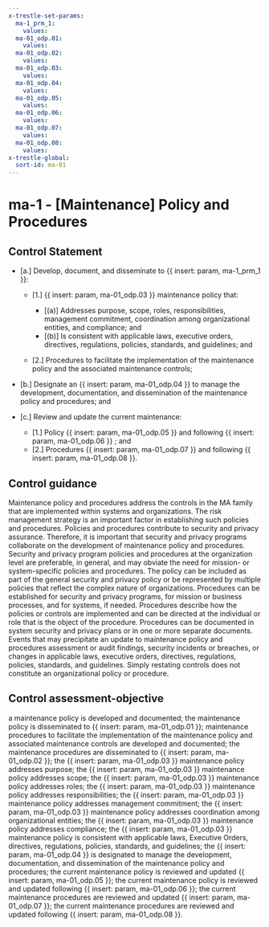 ```yaml
---
x-trestle-set-params:
  ma-1_prm_1:
    values:
  ma-01_odp.01:
    values:
  ma-01_odp.02:
    values:
  ma-01_odp.03:
    values:
  ma-01_odp.04:
    values:
  ma-01_odp.05:
    values:
  ma-01_odp.06:
    values:
  ma-01_odp.07:
    values:
  ma-01_odp.08:
    values:
x-trestle-global:
  sort-id: ma-01
---
```


# ma-1 - \[Maintenance\] Policy and Procedures

## Control Statement

- \[a.\] Develop, document, and disseminate to {{ insert: param, ma-1_prm_1 }}:

  - \[1.\] {{ insert: param, ma-01_odp.03 }} maintenance policy that:

    - \[(a)\] Addresses purpose, scope, roles, responsibilities, management commitment, coordination among organizational entities, and compliance; and
    - \[(b)\] Is consistent with applicable laws, executive orders, directives, regulations, policies, standards, and guidelines; and

  - \[2.\] Procedures to facilitate the implementation of the maintenance policy and the associated maintenance controls;

- \[b.\] Designate an {{ insert: param, ma-01_odp.04 }} to manage the development, documentation, and dissemination of the maintenance policy and procedures; and

- \[c.\] Review and update the current maintenance:

  - \[1.\] Policy {{ insert: param, ma-01_odp.05 }} and following {{ insert: param, ma-01_odp.06 }} ; and
  - \[2.\] Procedures {{ insert: param, ma-01_odp.07 }} and following {{ insert: param, ma-01_odp.08 }}.

## Control guidance

Maintenance policy and procedures address the controls in the MA family that are implemented within systems and organizations. The risk management strategy is an important factor in establishing such policies and procedures. Policies and procedures contribute to security and privacy assurance. Therefore, it is important that security and privacy programs collaborate on the development of maintenance policy and procedures. Security and privacy program policies and procedures at the organization level are preferable, in general, and may obviate the need for mission- or system-specific policies and procedures. The policy can be included as part of the general security and privacy policy or be represented by multiple policies that reflect the complex nature of organizations. Procedures can be established for security and privacy programs, for mission or business processes, and for systems, if needed. Procedures describe how the policies or controls are implemented and can be directed at the individual or role that is the object of the procedure. Procedures can be documented in system security and privacy plans or in one or more separate documents. Events that may precipitate an update to maintenance policy and procedures assessment or audit findings, security incidents or breaches, or changes in applicable laws, executive orders, directives, regulations, policies, standards, and guidelines. Simply restating controls does not constitute an organizational policy or procedure.

## Control assessment-objective

a maintenance policy is developed and documented;
the maintenance policy is disseminated to {{ insert: param, ma-01_odp.01 }};
maintenance procedures to facilitate the implementation of the maintenance policy and associated maintenance controls are developed and documented;
the maintenance procedures are disseminated to {{ insert: param, ma-01_odp.02 }};
the {{ insert: param, ma-01_odp.03 }} maintenance policy addresses purpose;
the {{ insert: param, ma-01_odp.03 }} maintenance policy addresses scope;
the {{ insert: param, ma-01_odp.03 }} maintenance policy addresses roles;
the {{ insert: param, ma-01_odp.03 }} maintenance policy addresses responsibilities;
the {{ insert: param, ma-01_odp.03 }} maintenance policy addresses management commitment;
the {{ insert: param, ma-01_odp.03 }} maintenance policy addresses coordination among organizational entities;
the {{ insert: param, ma-01_odp.03 }} maintenance policy addresses compliance;
the {{ insert: param, ma-01_odp.03 }} maintenance policy is consistent with applicable laws, Executive Orders, directives, regulations, policies, standards, and guidelines;
the {{ insert: param, ma-01_odp.04 }} is designated to manage the development, documentation, and dissemination of the maintenance policy and procedures;
the current maintenance policy is reviewed and updated {{ insert: param, ma-01_odp.05 }};
the current maintenance policy is reviewed and updated following {{ insert: param, ma-01_odp.06 }};
the current maintenance procedures are reviewed and updated {{ insert: param, ma-01_odp.07 }};
the current maintenance procedures are reviewed and updated following {{ insert: param, ma-01_odp.08 }}.
